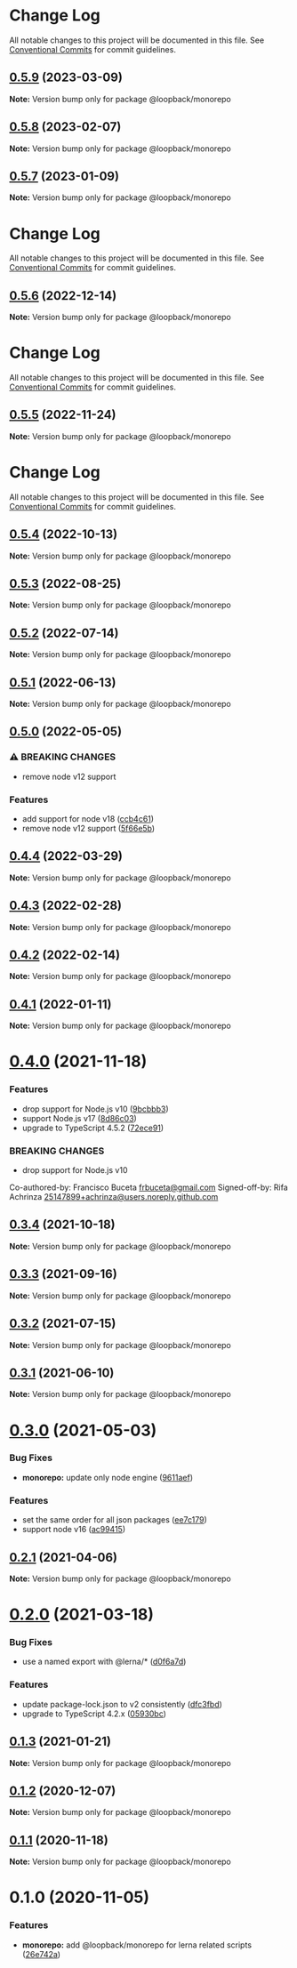 # Change Log

All notable changes to this project will be documented in this file.
See [Conventional Commits](https://conventionalcommits.org) for commit guidelines.

## [0.5.9](https://github.com/loopbackio/loopback-next/compare/@loopback/monorepo@0.5.8...@loopback/monorepo@0.5.9) (2023-03-09)

**Note:** Version bump only for package @loopback/monorepo





## [0.5.8](https://github.com/loopbackio/loopback-next/compare/@loopback/monorepo@0.5.7...@loopback/monorepo@0.5.8) (2023-02-07)

**Note:** Version bump only for package @loopback/monorepo





## [0.5.7](https://github.com/loopbackio/loopback-next/compare/@loopback/monorepo@0.5.6...@loopback/monorepo@0.5.7) (2023-01-09)

**Note:** Version bump only for package @loopback/monorepo





# Change Log

All notable changes to this project will be documented in this file. See
[Conventional Commits](https://conventionalcommits.org) for commit guidelines.

## [0.5.6](https://github.com/loopbackio/loopback-next/compare/@loopback/monorepo@0.5.5...@loopback/monorepo@0.5.6) (2022-12-14)

**Note:** Version bump only for package @loopback/monorepo

# Change Log

All notable changes to this project will be documented in this file. See
[Conventional Commits](https://conventionalcommits.org) for commit guidelines.

## [0.5.5](https://github.com/loopbackio/loopback-next/compare/@loopback/monorepo@0.5.4...@loopback/monorepo@0.5.5) (2022-11-24)

**Note:** Version bump only for package @loopback/monorepo

# Change Log

All notable changes to this project will be documented in this file. See
[Conventional Commits](https://conventionalcommits.org) for commit guidelines.

## [0.5.4](https://github.com/loopbackio/loopback-next/compare/@loopback/monorepo@0.5.3...@loopback/monorepo@0.5.4) (2022-10-13)

**Note:** Version bump only for package @loopback/monorepo

## [0.5.3](https://github.com/loopbackio/loopback-next/compare/@loopback/monorepo@0.5.2...@loopback/monorepo@0.5.3) (2022-08-25)

**Note:** Version bump only for package @loopback/monorepo

## [0.5.2](https://github.com/loopbackio/loopback-next/compare/@loopback/monorepo@0.5.1...@loopback/monorepo@0.5.2) (2022-07-14)

**Note:** Version bump only for package @loopback/monorepo

## [0.5.1](https://github.com/loopbackio/loopback-next/compare/@loopback/monorepo@0.5.0...@loopback/monorepo@0.5.1) (2022-06-13)

**Note:** Version bump only for package @loopback/monorepo

## [0.5.0](https://github.com/loopbackio/loopback-next/compare/@loopback/monorepo@0.4.4...@loopback/monorepo@0.5.0) (2022-05-05)

### ⚠ BREAKING CHANGES

- remove node v12 support

### Features

- add support for node v18
  ([ccb4c61](https://github.com/loopbackio/loopback-next/commit/ccb4c61307d94ab7bb07a19c547dfc4fa7d388a8))
- remove node v12 support
  ([5f66e5b](https://github.com/loopbackio/loopback-next/commit/5f66e5bd288ba806b3aa6550fc29c5009de8b60d))

## [0.4.4](https://github.com/loopbackio/loopback-next/compare/@loopback/monorepo@0.4.3...@loopback/monorepo@0.4.4) (2022-03-29)

**Note:** Version bump only for package @loopback/monorepo

## [0.4.3](https://github.com/loopbackio/loopback-next/compare/@loopback/monorepo@0.4.2...@loopback/monorepo@0.4.3) (2022-02-28)

**Note:** Version bump only for package @loopback/monorepo

## [0.4.2](https://github.com/loopbackio/loopback-next/compare/@loopback/monorepo@0.4.1...@loopback/monorepo@0.4.2) (2022-02-14)

**Note:** Version bump only for package @loopback/monorepo

## [0.4.1](https://github.com/loopbackio/loopback-next/compare/@loopback/monorepo@0.4.0...@loopback/monorepo@0.4.1) (2022-01-11)

**Note:** Version bump only for package @loopback/monorepo

# [0.4.0](https://github.com/loopbackio/loopback-next/compare/@loopback/monorepo@0.3.4...@loopback/monorepo@0.4.0) (2021-11-18)

### Features

- drop support for Node.js v10
  ([9bcbbb3](https://github.com/loopbackio/loopback-next/commit/9bcbbb358ec3eabc3033d4e7e1c22b524a7069b3))
- support Node.js v17
  ([8d86c03](https://github.com/loopbackio/loopback-next/commit/8d86c03cb7047e2b1f18d05870628ef5783e71b2))
- upgrade to TypeScript 4.5.2
  ([72ece91](https://github.com/loopbackio/loopback-next/commit/72ece91289ecfdfd8747bb9888ad75db73e8ff4b))

### BREAKING CHANGES

- drop support for Node.js v10

Co-authored-by: Francisco Buceta <frbuceta@gmail.com> Signed-off-by: Rifa
Achrinza <25147899+achrinza@users.noreply.github.com>

## [0.3.4](https://github.com/loopbackio/loopback-next/compare/@loopback/monorepo@0.3.3...@loopback/monorepo@0.3.4) (2021-10-18)

**Note:** Version bump only for package @loopback/monorepo

## [0.3.3](https://github.com/loopbackio/loopback-next/compare/@loopback/monorepo@0.3.2...@loopback/monorepo@0.3.3) (2021-09-16)

**Note:** Version bump only for package @loopback/monorepo

## [0.3.2](https://github.com/loopbackio/loopback-next/compare/@loopback/monorepo@0.3.1...@loopback/monorepo@0.3.2) (2021-07-15)

**Note:** Version bump only for package @loopback/monorepo

## [0.3.1](https://github.com/loopbackio/loopback-next/compare/@loopback/monorepo@0.3.0...@loopback/monorepo@0.3.1) (2021-06-10)

**Note:** Version bump only for package @loopback/monorepo

# [0.3.0](https://github.com/loopbackio/loopback-next/compare/@loopback/monorepo@0.2.1...@loopback/monorepo@0.3.0) (2021-05-03)

### Bug Fixes

- **monorepo:** update only node engine
  ([9611aef](https://github.com/loopbackio/loopback-next/commit/9611aefcee438647ab089a5dc0ab924659e450e1))

### Features

- set the same order for all json packages
  ([ee7c179](https://github.com/loopbackio/loopback-next/commit/ee7c179a0e99d862f8596c897523a8e1bf2e8888))
- support node v16
  ([ac99415](https://github.com/loopbackio/loopback-next/commit/ac994154543bde22b4482ba98813351656db1b55))

## [0.2.1](https://github.com/loopbackio/loopback-next/compare/@loopback/monorepo@0.2.0...@loopback/monorepo@0.2.1) (2021-04-06)

**Note:** Version bump only for package @loopback/monorepo

# [0.2.0](https://github.com/loopbackio/loopback-next/compare/@loopback/monorepo@0.1.3...@loopback/monorepo@0.2.0) (2021-03-18)

### Bug Fixes

- use a named export with @lerna/\*
  ([d0f6a7d](https://github.com/loopbackio/loopback-next/commit/d0f6a7dac49a32d27ba3971ccb893da5396b36ee))

### Features

- update package-lock.json to v2 consistently
  ([dfc3fbd](https://github.com/loopbackio/loopback-next/commit/dfc3fbdae0c9ca9f34c64154a471bef22d5ac6b7))
- upgrade to TypeScript 4.2.x
  ([05930bc](https://github.com/loopbackio/loopback-next/commit/05930bc0cece3909dd66f75ad91eeaa2d365a480))

## [0.1.3](https://github.com/loopbackio/loopback-next/compare/@loopback/monorepo@0.1.2...@loopback/monorepo@0.1.3) (2021-01-21)

**Note:** Version bump only for package @loopback/monorepo

## [0.1.2](https://github.com/loopbackio/loopback-next/compare/@loopback/monorepo@0.1.1...@loopback/monorepo@0.1.2) (2020-12-07)

**Note:** Version bump only for package @loopback/monorepo

## [0.1.1](https://github.com/loopbackio/loopback-next/compare/@loopback/monorepo@0.1.0...@loopback/monorepo@0.1.1) (2020-11-18)

**Note:** Version bump only for package @loopback/monorepo

# 0.1.0 (2020-11-05)

### Features

- **monorepo:** add @loopback/monorepo for lerna related scripts
  ([26e742a](https://github.com/loopbackio/loopback-next/commit/26e742aa5899f4c278b014a27357f3106a232d14))
